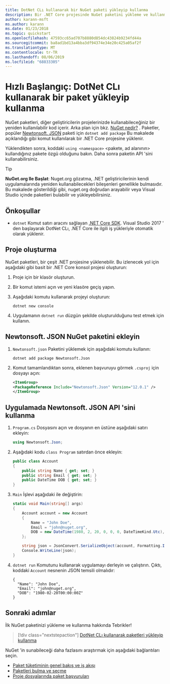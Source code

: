 ```yaml
---
title: DotNet CLı kullanarak bir NuGet paketi yükleyip kullanma
description: Bir .NET Core projesinde NuGet paketini yükleme ve kullanma işlemi hakkında bir adım adım öğretici.
author: karann-msft
ms.author: karann
ms.date: 01/23/2018
ms.topic: quickstart
ms.openlocfilehash: 47593cc65ad707b8880d854dc43824b9234fd44a
ms.sourcegitcommit: ba8ad1bd13a4bba3df94374e34e20c425a05af2f
ms.translationtype: MT
ms.contentlocale: tr-TR
ms.lasthandoff: 08/06/2019
ms.locfileid: "68833305"
---
```

# <a name="quickstart-install-and-use-a-package-using-the-dotnet-cli"></a>Hızlı Başlangıç: DotNet CLı kullanarak bir paket yükleyip kullanma

NuGet paketleri, diğer geliştiricilerin projelerinizde kullanabileceğiniz bir yeniden kullanılabilir kod içerir. Arka plan için bkz. [NuGet nedir?](../What-is-NuGet.md) . Paketler, popüler [Newtonsoft. JSON](https://www.nuget.org/packages/Newtonsoft.Json/) paketi için `dotnet add package` Bu makalede açıklandığı gibi komut kullanılarak bir .NET Core projesine yüklenir.

Yüklendikten sonra, koddaki `using <namespace>` \<pakete, ad alanının\> kullandığınız pakete özgü olduğunu bakın. Daha sonra paketin API 'sini kullanabilirsiniz.

> [!Tip]
> **NuGet.org Ile Başlat**: Nuget.org gözatma, .NET geliştiricilerinin kendi uygulamalarında yeniden kullanabilecekleri bileşenleri genellikle bulmasıdır. Bu makalede gösterildiği gibi, nuget.org doğrudan arayabilir veya Visual Studio içinde paketleri bulabilir ve yükleyebilirsiniz.

## <a name="prerequisites"></a>Önkoşullar

- `dotnet` Komut satırı aracını sağlayan [.NET Core SDK](https://www.microsoft.com/net/download/). Visual Studio 2017 ' den başlayarak DotNet CLı, .NET Core ile ilgili iş yükleriyle otomatik olarak yüklenir.

## <a name="create-a-project"></a>Proje oluşturma

NuGet paketleri, bir çeşit .NET projesine yüklenebilir. Bu izlenecek yol için aşağıdaki gibi basit bir .NET Core konsol projesi oluşturun:

1. Proje için bir klasör oluşturun.

1. Bir komut istemi açın ve yeni klasöre geçiş yapın.

1. Aşağıdaki komutu kullanarak projeyi oluşturun:

    ```cli
    dotnet new console
    ```

1. Uygulamanın `dotnet run` düzgün şekilde oluşturulduğunu test etmek için kullanın.

## <a name="add-the-newtonsoftjson-nuget-package"></a>Newtonsoft. JSON NuGet paketini ekleyin

1. `Newtonsoft.json` Paketini yüklemek için aşağıdaki komutu kullanın:

    ```cli
    dotnet add package Newtonsoft.Json
    ```

2. Komut tamamlandıktan sonra, eklenen başvuruyu görmek `.csproj` için dosyayı açın:

    ```xml
   <ItemGroup>
    <PackageReference Include="Newtonsoft.Json" Version="12.0.1" />
   </ItemGroup>
    ```

## <a name="use-the-newtonsoftjson-api-in-the-app"></a>Uygulamada Newtonsoft. JSON API 'sini kullanma

1. `Program.cs` Dosyasını açın ve dosyanın en üstüne aşağıdaki satırı ekleyin:

    ```cs
    using Newtonsoft.Json;
    ```

1. Aşağıdaki kodu `class Program` satırdan önce ekleyin:

    ```cs
    public class Account
    {
        public string Name { get; set; }
        public string Email { get; set; }
        public DateTime DOB { get; set; }
    }
    ```

1. `Main` İşlevi aşağıdaki ile değiştirin:

    ```cs
    static void Main(string[] args)
    {
        Account account = new Account
        {
            Name = "John Doe",
            Email = "john@nuget.org",
            DOB = new DateTime(1980, 2, 20, 0, 0, 0, DateTimeKind.Utc),
        };

        string json = JsonConvert.SerializeObject(account, Formatting.Indented);
        Console.WriteLine(json);
    }
    ```

1. `dotnet run` Komutunu kullanarak uygulamayı derleyin ve çalıştırın. Çıktı, koddaki `Account` nesnenin JSON temsili olmalıdır:

    ```output
    {
      "Name": "John Doe",
      "Email": "john@nuget.org",
      "DOB": "1980-02-20T00:00:00Z"
    }
    ```

## <a name="next-steps"></a>Sonraki adımlar

İlk NuGet paketinizi yükleme ve kullanma hakkında Tebrikler!

> [!div class="nextstepaction"]
> [DotNet CLı kullanarak paketleri yükleyip kullanma](../consume-packages/install-use-packages-dotnet-cli.md)

NuGet 'in sunabileceği daha fazlasını araştırmak için aşağıdaki bağlantıları seçin.

- [Paket tüketiminin genel bakış ve iş akışı](../consume-packages/overview-and-workflow.md)
- [Paketleri bulma ve seçme](../consume-packages/finding-and-choosing-packages.md)
- [Proje dosyalarında paket başvuruları](../consume-packages/package-references-in-project-files.md)
